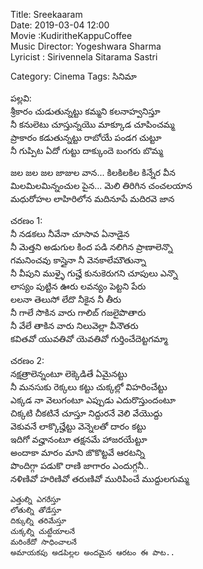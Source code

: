 Title: Sreekaaram  
Date: 2019-03-04 12:00  
Movie :KudiritheKappuCoffee   
Music Director: Yogeshwara Sharma   
Lyricist : Sirivennela Sitarama Sastri   

Category: Cinema
Tags: సినిమా

పల్లవి:    
శ్రీకారం చుడుతున్నట్టు కమ్మని కలనాహ్వనిస్తూ  
నీ కనులెటు చూస్తున్నయొ మాక్కూడ చూపించమ్మ  
ప్రాకారం కడుతున్నట్టు రాబోయే పండగ చుట్టూ  
నీ గుప్పిట ఏదో గుట్టు దాక్కుందె బంగరు బొమ్మ  

జల జల జల జాజుల వాన... కిలకిలకిల కిన్నేర వీన  
మిలమిలమిన్నంచుల పైన... మెలి తిరిగిన చంచలయాన  
మధురోహల లాహిరిలోన మదినూపే మదిరవె జాన  

చరణం 1:  
నీ నడకలు నీవేనా చూసావ ఏనాడైన  
నీ మెత్తని అడుగుల కింద పడి నలిగిన ప్రాణాలెన్నొ  
గమనించవు కాస్తైనా నీ వెనకాలేమౌతున్నా  
నీ వీపుని ముళ్ళై గుచ్హే కునుకెరుగని చూపులు ఎన్నొ  
లాస్యం పుట్టిన ఊరు లవన్యం పెట్టని పేరు  
లలనా తెలుసో లేదొ నీకైన నీ తీరు  
నీ గాలే సొకిన వారు గాలిబ్ గజలైపొతారు  
నీ వేలే తాకిన వారు నిలువెల్లా వీనౌతరు  
కవితవో యువతివో యెవతివో గుర్తించేదెట్టగమ్మా  

చరణం 2:  
నక్షత్రాలెన్నంటూ లెక్కెడితే ఏమైనట్టు  
నీ మనసుకు రెక్కలు కట్టు చుక్కల్లో విహరించేట్టు  
ఎక్కడ నా వెలుగంటూ ఎప్పుడు ఎదురొస్తుందంటూ  
చిక్కటి చీకటినే చూస్తూ నిద్దురనే వెలి వేయొద్దు  
వెకువనే లాక్కొచ్హేట్టు వెన్నెలతో దారం కట్టు  
ఇదిగో వచ్హానంటూ తక్షనమే హాజరయేట్టూ  
అందాకా మారం మాని జొకొట్టవే ఆరటన్ని  
పొందిగ్గా పడుకొ రాణి జాగారం ఎందుగ్గనీ..  
నళిణివో హరిణివో తరుణివో మురిపించే ముద్దులగుమ్మ  


    ఎత్తుల్ని ఎగరేస్తూ 
    లోతుల్ని తోడేస్తూ  
    దిక్కుల్ని తరిమేస్తూ  
    చుక్కల్ని చుట్టేయాలనే   
    మరింకేదో సాధించాలనే   
    అమాయకపు అడపిల్లల అందమైన ఆరటం ఈ పాట.. 
